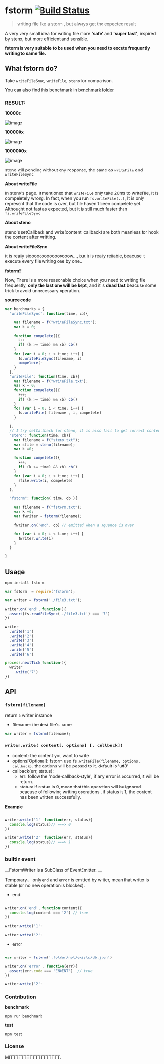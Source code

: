 # fstorm [![Build Status](https://travis-ci.org/leeluolee/fstorm.svg?branch=master)](https://travis-ci.org/leeluolee/fstorm)

> writing file like a storm , but always get the expected result

A very very small idea for writing file more __'safe'__ and __'super fast'__, inspired by steno, but more efficient and sensible.

__fstorm is very suitable to be used when you need to excute frequently writing to same file.__



## What fstorm do?

Take `writeFileSync`, `writeFile`, `steno` for comparison.

You can also find this benchmark in [benchmark folder](https://github.com/leeluolee/save-file/tree/master/benchmark)

### RESULT:

__10000x__

![image](https://cloud.githubusercontent.com/assets/731333/7897260/88d7268e-0707-11e5-8043-db2bf71cac49.png)


__100000x__

![image](https://cloud.githubusercontent.com/assets/731333/7897263/b8044bd0-0707-11e5-8472-8af75b2aa466.png)


__1000000x__

![image](https://cloud.githubusercontent.com/assets/731333/7897264/cc83038a-0707-11e5-8163-72b0f4a07fd1.png)

steno will pending without any response, the same as `writeFile` and  `writeFileSync`





__About writeFile__

In steno's page. It mentioned that `writeFile` only take 20ms to writeFile, It is compeletely wrong.  In fact, when you run `fs.writeFile(..)`, It is only represent that the code is over, but file haven't been compelete yet.  Althought not fast as expected, but it is still much faster than `fs.writeFileSync`

__About steno__

steno's setCallback and write(content, callback) are both meanless for hook the content after writting.


__About writeFileSync__

It is really sloooooooooooooooow..., but it is really reliable, beacuse it execute every file writing one by one..

__fstorm!!__

Now, There is a more reasonable choice when you need to writing file frequently, __only the last one will be kept__, and it is __dead fast__ beacuse some trick to avoid  unnecessary  operation.


__source code__

```js
var benchmarks = {
  "writeFileSync": function(time, cb){

    var filename = f("writeFileSync.txt");
    var k = 0;

    function compelete(){
      k++
      if( (k >= time) && cb) cb()
    }
    for (var i = 0; i < time; i++) {
      fs.writeFileSync(filename, i)
      compelete()
    }
  },
  "writeFile": function(time, cb){
    var filename = f("writeFile.txt");
    var k = 0;
    function compelete(){
      k++;
      if( (k >= time) && cb) cb()
    }
    for (var i = 0; i < time; i++) {
      fs.writeFile( filename , i, compelete)
    }

  },
  // I try setCallback for steno, it is also fail to get correct content.
  "steno": function(time, cb){
    var filename = f("steno.txt");
    var sfile = steno(filename);
    var k =0;

    function compelete(){
      k++;
      if( (k >= time) && cb) cb()
    }
    for (var i = 0; i < time; i++) {
      sfile.write(i, compelete)
    }
  },

  "fstorm": function( time, cb ){

    var filename = f("fstorm.txt");
    var k =0;
    var fwriter = fstorm(filename);

    fwriter.on('end', cb) // emitted when a squence is over

    for (var i = 0; i < time; i++) {
      fwriter.write(i)
    }
  }

}
```

## Usage

```
npm install fstorm
```

```js
var fstorm  = require('fstorm');

var writer = fstorm('./file3.txt');

writer.on('end', function(){
  assert(fs.readFileSync('./file3.txt') === '7')
})

writer
  .write('1')
  .write('2')
  .write('3')
  .write('4')
  .write('5')
  .write('6')

process.nextTick(function(){
  writer
    .write('7')
})


```

## API



### `fstorm(filename)`

return a writer instance

- filename: the dest file's name

```js
var writer = fstorm(filename);
```

### `writer.write( content[, options] [, callback])`

- content: the content you want to write
- options[Optional]: fstorm use `fs.writeFile(filename, options, callback)`. the options will be passed to it. default is 'utf8'
- callback(err, status):
  - err: follow the 'node-callback-style', if any error is occurred, it will be return.
  - status: if status is 0, mean that this operation will be ignored beacuse of following writing operations . if status is 1, the content has been written successfully.

__Example__


```js

writer.write('1', function(err, status){
  console.log(status)// ===> 0  
})

writer.write('2', function(err, status){
  console.log(status)// ===> 1  
})

```


### builtin event

__FstormWriter is a SubClass of EventEmitter. __

Temporary， only `end` and `error` is emitted by writer, mean that writer is stable (or no new operation is blocked).

- end

```js

writer.on('end', function(content){
  console.log(content === '2') // true
})

writer.write('1')

writer.write('2')
```

- error

```js

var writer = fstorm('.folder/not/exists/db.json')

writer.on('error', function(err){
  assert(err.code === 'ENOENT')  // true
})

writer.write('2')

```


### Contribution

__benchmark__

```
npm run benchmark
```

__test__

```
npm test
```


### License

MITTTTTTTTTTTTTTTTTT.
